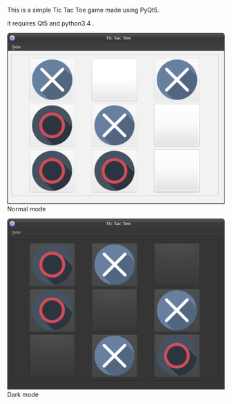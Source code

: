 This is a simple Tic Tac Toe game made using PyQt5.

it requires Qt5 and python3.4 .

![](ScreenShots/Normal.png)
Normal mode

![](ScreenShots/Dark.png)
Dark mode



